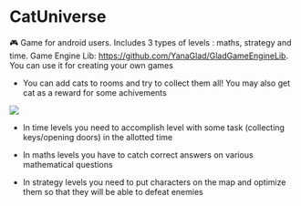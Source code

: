 # CatUniverse
🎮 Game for android users. Includes 3 types of levels : maths, strategy and time. Game Engine Lib: https://github.com/YanaGlad/GladGameEngineLib. You can use it for creating your own games

- You can add cats to rooms and try to collect them all! You may also get cat as a reward for some achivements
<img src = "https://sun9-85.userapi.com/impg/C_UF5HnMqCcXy9tNkbe52UfYFWrr8bySs1eDcQ/QUE4FoiewEc.jpg?size=789x470&quality=96&sign=4f41dcc3928742e4802ba4b51dab65d1&type=album"/>

- In time levels you need to accomplish level with some task (collecting keys/opening doors) in the allotted time

- In maths levels you have to catch correct answers on various mathematical questions 

- In strategy levels you need to put characters on the map and optimize them so that they will be able to defeat enemies
